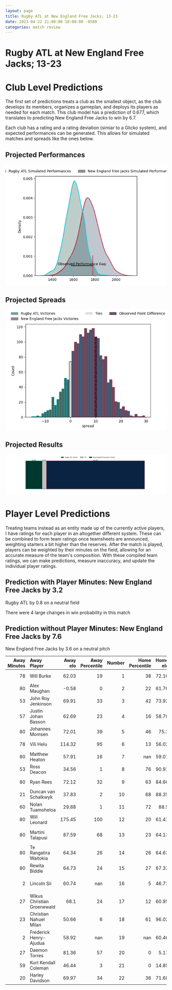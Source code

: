 ```yaml
---  
layout: page  
title: Rugby ATL at New England Free Jacks; 13-23  
date: 2023-04-22 21:00:00 18:00:00 -0500  
categories: match review  
---
```

# Rugby ATL at New England Free Jacks; 13-23

# Club Level Predictions


The first set of predictions treats a club as the smallest object, as the club develops its members, organizes a gameplan, and deploys its players as needed for each match. This club model has a prediction of 0.677, which translates to predicting New England Free Jacks to win by 6.7.

Each club has a rating and a rating deviation (simiar to a Glicko system), and expected performances can be generated. This allows for simulated matches and spreads like the ones below.
## Projected Performances


![Projected Performances](plots/performances_2023-04-22-NewEnglandFreeJacks-RugbyATL.png)
## Projected Spreads


![Projected Spreads](plots/spreads_2023-04-22-NewEnglandFreeJacks-RugbyATL.png)
## Projected Results


![Projected Results](plots/resultbar_2023-04-22-NewEnglandFreeJacks-RugbyATL.png)
# Player Level Predictions


Treating teams instead as an entity made up of the currently active players, I have ratings for each player in an altogether different system. These can be combined to form team ratings once teamsheets are announced, weighting starters a bit higher than the reserves. After the match is played, players can be weighted by their minutes on the field, allowing for an accurate measure of the team's composition. With these compiled team ratings, we can make predictions, measure inaccuracy, and update the individual player ratings.
## Prediction with Player Minutes: New England Free Jacks by 3.2


Rugby ATL by 0.8 on a neutral field

There were 4 large changes in win probability in this match
## Prediction without Player Minutes: New England Free Jacks by 7.6


New England Free Jacks by 3.6 on a neutral pitch



|   Away Minutes | Away Player                |   Away elo |   Away Percentile |   Number |   Home Percentile |   Home elo | Home Player        |   Home Minutes |
|---------------:|:---------------------------|-----------:|------------------:|---------:|------------------:|-----------:|:-------------------|---------------:|
|             78 | Will Burke                 |      62.03 |                19 |        1 |                38 |      72.16 | Kyle Ciquera       |             49 |
|             80 | Alex Maughan               |      -0.58 |                 0 |        2 |                22 |      61.76 | Andrew Quattrin    |             15 |
|             53 | John Roy Jenkinson         |      69.91 |                33 |        3 |                42 |      73.92 | Cole Keith         |             49 |
|             57 | Justin Johan Basson        |      62.69 |                23 |        4 |                16 |      58.78 | Jesse Parete       |             53 |
|             80 | Johannes Momsen            |      72.01 |                39 |        5 |                46 |      75.3  | Conor Keys         |             80 |
|             78 | Vili Helu                  |     114.32 |                95 |        6 |                13 |      56.02 | Mitchell Jacobson  |             80 |
|             80 | Matthew Heaton             |      57.91 |                16 |        7 |               nan |      59.01 | Slade McDowall     |             59 |
|             53 | Ross Deacon                |      34.56 |                 1 |        8 |                76 |      90.91 | Wian Conradie      |             80 |
|             80 | Ryan Rees                  |      72.12 |                32 |        9 |                63 |      84.66 | John Poland        |             45 |
|             21 | Duncan van Schalkwyk       |      37.83 |                 2 |       10 |                68 |      88.35 | Jayson Potroz      |             80 |
|             60 | Nolan Tuamoheloa           |      29.88 |                 1 |       11 |                72 |      88.5  | Paul Balekana      |             80 |
|             80 | Will Leonard               |     175.45 |               100 |       12 |                20 |      61.47 | Le Roux Malan      |             80 |
|             80 | Martini Talapusi           |      87.59 |                68 |       13 |                23 |      64.13 | Wayne van der Bank |             49 |
|             80 | Te Rangatira Waitokia      |      64.34 |                26 |       14 |                26 |      64.63 | Mitchell Wilson    |             80 |
|             80 | Rewita Biddle              |      64.73 |                24 |       15 |                27 |      67.33 | Spencer Jones      |             80 |
|              2 | Lincoln Sii                |      60.74 |               nan |       16 |                 5 |      46.73 | Kianu Kereru-Symes |             31 |
|             27 | Wikus Christian Groenewald |      68.1  |                24 |       17 |                12 |      60.95 | Millenium Sanerivi |             65 |
|             23 | Christian Nahuel Milan     |      50.66 |                 6 |       18 |                61 |      96.02 | Tevita Sole        |             31 |
|              2 | Frederick Henry-Ajudua     |      58.92 |               nan |       19 |               nan |      60.46 | Reegan O'Gorman    |             27 |
|             27 | Daemon Torres              |      81.36 |                57 |       20 |                 0 |       5.17 | Joe Johnston       |             21 |
|             59 | Kurt Kendall Coleman       |      46.44 |                 3 |       21 |                 0 |      14.85 | Holden Yungert     |             35 |
|             20 | Harley Davidson            |      69.97 |                34 |       22 |                36 |      71.68 | Ben Lesage         |             31 |

